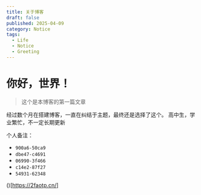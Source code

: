 ```yaml
---
title: 关于博客
draft: false
published: 2025-04-09
category: Notice
tags:
  - Life
  - Notice
  - Greeting
---
```

# 你好，世界！

> 这个是本博客的第一篇文章

经过数个月在搭建博客，一直在纠结于主题，最终还是选择了这个。 高中生，学业繁忙，不一定长期更新

个人备注：
- `900a6-50ca9`
- `dbe47-c4691`
- `06990-3f466`
- `c14e2-87f27`
- `54931-62348`

()[https://2faotp.cn/]
